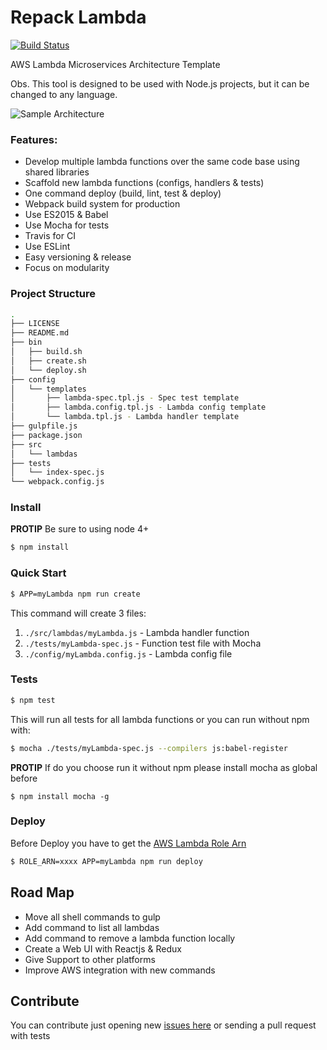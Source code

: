 # Repack Lambda
[![Build Status](https://travis-ci.org/dbuarque/repack-lambda.svg?branch=master)](https://travis-ci.org/dbuarque/repack-lambda)

AWS Lambda Microservices Architecture Template

Obs. This tool is designed to be used with Node.js projects, but it can be changed to any language.

![Sample Architecture](http://i.imgur.com/SMjfQjC.png)

### Features:

* Develop multiple lambda functions over the same code base using shared libraries
* Scaffold new lambda functions (configs, handlers & tests)
* One command deploy (build, lint, test & deploy)
* Webpack build system for production
* Use ES2015 & Babel
* Use Mocha for tests
* Travis for CI 
* Use ESLint
* Easy versioning & release
* Focus on modularity

### Project Structure

```bash
.
├── LICENSE
├── README.md
├── bin
│   ├── build.sh
│   ├── create.sh
│   └── deploy.sh
├── config
│   └── templates
│       ├── lambda-spec.tpl.js - Spec test template
│       ├── lambda.config.tpl.js - Lambda config template
│       └── lambda.tpl.js - Lambda handler template
├── gulpfile.js
├── package.json
├── src
│   └── lambdas
├── tests
│   └── index-spec.js
└── webpack.config.js
```

### Install

**PROTIP** Be sure to using node 4+ 

```bash
$ npm install
```

### Quick Start

```bash
$ APP=myLambda npm run create
```
This command will create 3 files:

1. `./src/lambdas/myLambda.js` - Lambda handler function
2. `./tests/myLambda-spec.js` - Function test file with Mocha
3. `./config/myLambda.config.js` - Lambda config file

### Tests
```bash
$ npm test
```

This will run all tests for all lambda functions or you can run without npm with:
 
```bash
$ mocha ./tests/myLambda-spec.js --compilers js:babel-register
```

**PROTIP** If do you choose run it without npm please install mocha as global before 
```
$ npm install mocha -g
``` 

### Deploy
Before Deploy you have to get the [AWS Lambda Role Arn](http://docs.aws.amazon.com/lambda/latest/dg/intro-permission-model.html)
```bash
$ ROLE_ARN=xxxx APP=myLambda npm run deploy
```

## Road Map

* Move all shell commands to gulp
* Add command to list all lambdas
* Add command to remove a lambda function locally
* Create a Web UI with Reactjs & Redux
* Give Support to other platforms
* Improve AWS integration with new commands

## Contribute
You can contribute just opening new [issues here](https://github.com/dbuarque/repack-lambda/issues) or sending a pull request with tests
